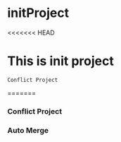 # initProject

<<<<<<< HEAD
# This is init project

```
Conflict Project
```
=======
### Conflict Project

### Auto Merge
